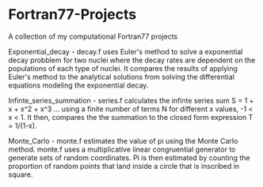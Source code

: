 # Fortran77-Projects
A collection of my computational Fortran77 projects

Exponential_decay - decay.f uses Euler's method to solve a exponential decay probblem for two nuclei where the decay rates are dependent on the populations of each type of nuclei. It compares the results of applying Euler's method to the analytical solutions from solving the differential equations modeling the exponential decay.

Infinte_series_summation - series.f calculates the infinte series sum S = 1 + x + x^2 + x^3 ... using a finite number of terms N for different x values, -1 < x < 1. It then, compares the the summation to the closed form expression T = 1/(1-x).


Monte_Carlo - monte.f estimates the value of pi using the Monte Carlo method. 
monte.f uses a multiplicative linear congruential generator to generate sets of random coordinates.
Pi is then estimated by counting the proportion of random points that land inside a circle that is inscribed in square.
